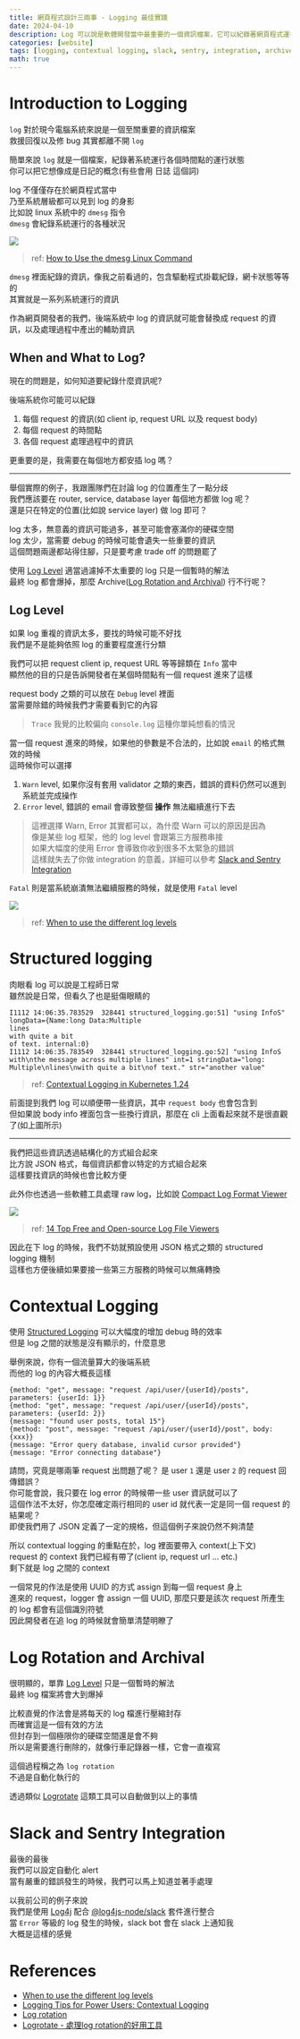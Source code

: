 ```yaml
---
title: 網頁程式設計三兩事 - Logging 最佳實踐
date: 2024-04-10
description: Log 可以說是軟體開發當中最重要的一個資訊檔案，它可以紀錄著網頁程式運行的各種狀況。本篇文章將會簡單的介紹如何下 log 以及你該如何處理 log
categories: [website]
tags: [logging, contextual logging, slack, sentry, integration, archive, log rotation, logrotate, log4j]
math: true
---
```


# Introduction to Logging
`log` 對於現今電腦系統來說是一個至關重要的資訊檔案\
救援回復以及修 bug 其實都離不開 `log`

簡單來說 `log` 就是一個檔案，紀錄著系統運行各個時間點的運行狀態\
你可以把它想像成是日記的概念(有些會用 日誌 這個詞)

log 不僅僅存在於網頁程式當中\
乃至系統層級都可以見到 log 的身影\
比如說 linux 系統中的 `dmesg` 指令\
`dmesg` 會紀錄系統運行的各種狀況

![](https://phoenixnap.com/kb/wp-content/uploads/2022/01/dmesg-command-output.png)
> ref: [How to Use the dmesg Linux Command](https://phoenixnap.com/kb/dmesg-linux)

`dmesg` 裡面紀錄的資訊，像我之前看過的，包含驅動程式掛載紀錄，網卡狀態等等的\
其實就是一系列系統運行的資訊

作為網頁開發者的我們，後端系統中 log 的資訊就可能會替換成 request 的資訊，以及處理過程中產出的輔助資訊

## When and What to Log?
現在的問題是，如何知道要紀錄什麼資訊呢?

後端系統你可能可以紀錄
1. 每個 request 的資訊(如 client ip, request URL 以及 request body)
2. 每個 request 的時間點
3. 各個 request 處理過程中的資訊

更重要的是，我需要在每個地方都安插 log 嗎？

<hr>

舉個實際的例子，我跟團隊們在討論 log 的位置產生了一點分歧\
我們應該要在 router, service, database layer 每個地方都做 log 呢？\
還是只在特定的位置(比如說 service layer) 做 log 即可？

log 太多，無意義的資訊可能過多，甚至可能會塞滿你的硬碟空間\
log 太少，當需要 debug 的時候可能會遺失一些重要的資訊\
這個問題兩邊都站得住腳，只是要考慮 trade off 的問題罷了

使用 [Log Level](#log-level) 適當過濾掉不太重要的 log 只是一個暫時的解法\
最終 log 都會爆掉，那麼 Archive([Log Rotation and Archival](#log-rotation-and-archival)) 行不行呢？

## Log Level
如果 log 重複的資訊太多，要找的時候可能不好找\
我們是不是能夠依照 log 的重要程度進行分類

我們可以把 request client ip, request URL 等等歸類在 `Info` 當中\
顯然他的目的只是告訴開發者在某個時間點有一個 request 進來了這樣

request body 之類的可以放在 `Debug` level 裡面\
當需要除錯的時候我們才需要看到它的內容

> `Trace` 我覺的比較偏向 `console.log` 這種你單純想看的情況

當一個 request 進來的時候，如果他的參數是不合法的，比如說 `email` 的格式無效的時候\
這時候你可以選擇
1. `Warn` level, 如果你沒有套用 validator 之類的東西，錯誤的資料仍然可以進到系統並完成操作
2. `Error` level, 錯誤的 email 會導致整個 **操作** 無法繼續進行下去

> 這裡選擇 Warn, Error 其實都可以，為什麼 Warn 可以的原因是因為\
> 像是某些 log 框架，他的 log level 會跟第三方服務串接\
> 如果大幅度的使用 Error 會導致你收到很多不太緊急的錯誤\
> 這樣就失去了你做 integration 的意義，詳細可以參考 [Slack and Sentry Integration](#slack-and-sentry-integration)

`Fatal` 則是當系統崩潰無法繼續服務的時候，就是使用 `Fatal` level

![](https://i.sstatic.net/z5Fim.png)
> ref: [When to use the different log levels](https://stackoverflow.com/a/64806781)

# Structured logging
肉眼看 log 可以說是工程師日常\
雖然說是日常，但看久了也是挺傷眼睛的

```
I1112 14:06:35.783529  328441 structured_logging.go:51] "using InfoS" longData={Name:long Data:Multiple
lines
with quite a bit
of text. internal:0}
I1112 14:06:35.783549  328441 structured_logging.go:52] "using InfoS with\nthe message across multiple lines" int=1 stringData="long: Multiple\nlines\nwith quite a bit\nof text." str="another value"
```
> ref: [Contextual Logging in Kubernetes 1.24](https://www.kubernetes.dev/blog/2022/05/25/contextual-logging/#structured-logging)

前面提到我們 log 可以順便帶一些資訊，其中 `request body` 也會包含到\
但如果說 body info 裡面包含一些換行資訊，那麼在 cli 上面看起來就不是很直觀了(如上圖所示)

<hr>

我們把這些資訊透過結構化的方式組合起來\
比方說 JSON 格式，每個資訊都會以特定的方式組合起來\
這樣要找資訊的時候也會比較方便

此外你也透過一些軟體工具處理 raw log，比如說 [Compact Log Format Viewer](https://github.com/warrenbuckley/Compact-Log-Format-Viewer)

![](https://medevel.com/content/images/2023/12/screenshot.jpeg)
> ref: [14 Top Free and Open-source Log File Viewers](https://medevel.com/13-log-viewer/)

因此在下 log 的時候，我們不妨就預設使用 JSON 格式之類的 structured logging 機制\
這樣也方便後續如果要接一些第三方服務的時候可以無痛轉換

# Contextual Logging
使用 [Structured Logging](#structured-logging) 可以大幅度的增加 debug 時的效率\
但是 log 之間的狀態是沒有顯示的，什麼意思

舉例來說，你有一個流量算大的後端系統\
而他的 log 的內容大概長這樣

```
{method: "get", message: "request /api/user/{userId}/posts", parameters: {userId: 1}}
{method: "get", message: "request /api/user/{userId}/posts", parameters: {userId: 2}}
{message: "found user posts, total 15"}
{method: "post", message: "request /api/user/{userId}/post", body: {xxx}}
{message: "Error query database, invalid cursor provided"}
{message: "Error connecting database"}
```

請問，究竟是哪兩筆 request 出問題了呢？ 是 user `1` 還是 user `2` 的 request 回傳錯誤？\
你可能會說，我只要在 log error 的時候帶一些 user 資訊就可以了\
這個作法不太好，你怎麼確定兩行相同的 user id 就代表一定是同一個 request 的結果呢？\
即使我們用了 JSON 定義了一定的規格，但這個例子來說仍然不夠清楚

所以 contextual logging 的重點在於，log 裡面要帶入 context(上下文)\
request 的 context 我們已經有帶了(client ip, request url ... etc.)\
剩下就是 log 之間的 context

一個常見的作法是使用 UUID 的方式 assign 到每一個 request 身上\
進來的 request，logger 會 assign 一個 UUID, 那麼只要是該次 request 所產生的 log 都會有這個識別符號\
因此開發者在追 log 的時候就會簡單清楚明瞭了

# Log Rotation and Archival
很明顯的，單靠 [Log Level](#log-level) 只是一個暫時的解法\
最終 log 檔案將會大到爆掉

比較直覺的作法會是將每天的 log 檔進行壓縮封存\
而確實這是一個有效的方法\
但封存到一個極限你的硬碟空間還是會不夠\
所以是需要進行刪除的，就像行車記錄器一樣，它會一直複寫

這個過程稱之為 `log rotation`\
不過是自動化執行的

透過類似 [Logrotate](https://linux.die.net/man/8/logrotate) 這類工具可以自動做到以上的事情

# Slack and Sentry Integration
最後的最後\
我們可以設定自動化 alert\
當有嚴重的錯誤發生的時候，我們可以馬上知道並著手處理

以我前公司的例子來說\
我們是使用 [Log4j](https://logging.apache.org/log4j/2.x/) 配合 [@log4js-node/slack](https://www.npmjs.com/package/@log4js-node/slack) 套件進行整合\
當 `Error` 等級的 log 發生的時候，slack bot 會在 slack 上通知我\
大概是這樣的感覺

# References
+ [When to use the different log levels](https://stackoverflow.com/questions/2031163/when-to-use-the-different-log-levels)
+ [Logging Tips for Power Users: Contextual Logging](https://www.loggly.com/blog/logging-tips-for-power-users-contextual-logging/)
+ [Log rotation](https://en.wikipedia.org/wiki/Log_rotation)
+ [Logrotate - 處理log rotation的好用工具](https://sibevin.github.io/posts/2017-03-20-121433-logrotate)

